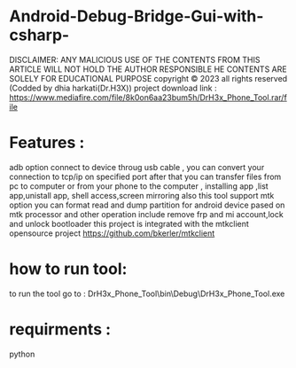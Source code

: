 # Android-Debug-Bridge-Gui-with-csharp-
DISCLAIMER: ANY MALICIOUS USE OF THE CONTENTS FROM THIS ARTICLE WILL NOT HOLD THE AUTHOR RESPONSIBLE HE CONTENTS ARE SOLELY FOR EDUCATIONAL PURPOSE copyright © 2023 all rights reserved (Codded by dhia harkati(Dr.H3X))
project download link : https://www.mediafire.com/file/8k0on6aa23bum5h/DrH3x_Phone_Tool.rar/file
# Features : 
adb option connect to device throug usb cable , you can convert your connection to tcp/ip on specified port after that you can transfer files from pc to computer or from your phone to the computer , installing app ,list app,unistall app, shell access,screen mirroring
also this tool support mtk option you can format read and dump partition for android device pased on mtk processor and other operation include remove frp and mi account,lock and unlock bootloader 
this project is integrated with the mtkclient opensource project 
https://github.com/bkerler/mtkclient
# how to run tool:
to run the tool go to : DrH3x_Phone_Tool\bin\Debug\DrH3x_Phone_Tool.exe
# requirments : 
python 
